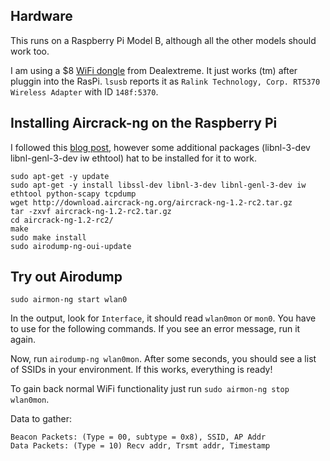 ## Hardware
This runs on a Raspberry Pi Model B, although all the other models should work too.

I am using a $8 [WiFi dongle](http://www.dx.com/p/67532) from Dealextreme. It just works (tm) after pluggin into the RasPi. `lsusb` reports it as `Ralink Technology, Corp. RT5370 Wireless Adapter` with ID `148f:5370`.

## Installing Aircrack-ng on the Raspberry Pi
I followed this [blog post](http://blog.petrilopia.net/linux/raspberry-pi-install-aircrackng-suite/), however some additional packages (libnl-3-dev libnl-genl-3-dev iw ethtool) hat to be installed for it to work.

    sudo apt-get -y update
    sudo apt-get -y install libssl-dev libnl-3-dev libnl-genl-3-dev iw ethtool python-scapy tcpdump
    wget http://download.aircrack-ng.org/aircrack-ng-1.2-rc2.tar.gz
    tar -zxvf aircrack-ng-1.2-rc2.tar.gz
    cd aircrack-ng-1.2-rc2/
    make
    sudo make install
    sudo airodump-ng-oui-update

## Try out Airodump

    sudo airmon-ng start wlan0

In the output, look for `Interface`, it should read `wlan0mon` or `mon0`. You have to use for the following commands. If you see an error message, run it again.

Now, run `airodump-ng wlan0mon`. After some seconds, you should see a list of SSIDs in your environment. If this works, everything is ready!

To gain back normal WiFi functionality just run `sudo airmon-ng stop wlan0mon`.


Data to gather:

    Beacon Packets: (Type = 00, subtype = 0x8), SSID, AP Addr
    Data Packets: (Type = 10) Recv addr, Trsmt addr, Timestamp
